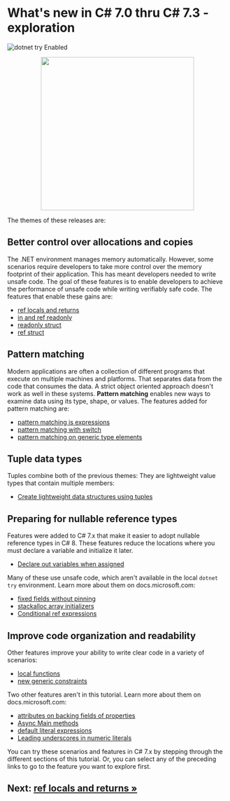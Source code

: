 # What's new in C# 7.0 thru C# 7.3 - exploration

![dotnet try Enabled](https://img.shields.io/badge/Try_.NET-Enabled-501078.svg)

<p align ="center">
<img src ="https://user-images.githubusercontent.com/2546640/56708992-deee8780-66ec-11e9-9991-eb85abb1d10a.png" width="350">
</p>

The themes of these releases are:

## Better control over allocations and copies

The .NET environment manages memory automatically. However, some scenarios require developers to take more control over the memory footprint of their application. This has meant developers needed to write unsafe code. The goal of these features is to enable developers to achieve the performance of unsafe code while writing verifiably safe code. The features that enable these gains are:

- [ref locals and returns](./ref-locals-returns.md)
- [in and ref readonly](./in-ref-readonly.md)
- [readonly struct](./readonly-struct.md)
- [ref struct](./readonly-struct#ref-struct-types.md)

## Pattern matching

Modern applications are often a collection of different programs that execute on multiple machines and platforms. That separates data from the code that consumes the data. A strict object oriented approach doesn't work as well in these systems. **Pattern matching** enables new ways to examine data using its type, shape, or values. The features added for pattern matching are:

- [pattern matching is expressions](./is-expressions.md)
- [pattern matching with switch](./switch-patterns.md)
- [pattern matching on generic type elements](./generic-patterns.md)

## Tuple data types

Tuples combine both of the previous themes: They are lightweight value types that contain multiple members:

- [Create lightweight data structures using tuples](./declare-tuples.md)

## Preparing for nullable reference types

Features were added to C# 7.x that make it easier to adopt nullable reference types in C# 8. These features reduce the locations where you must declare a variable and initialize it later.

- [Declare out variables when assigned](./out-variable-declaration.md)

Many of these use unsafe code, which aren't available in the local `dotnet try` environment. Learn more about them on docs.microsoft.com:

- [fixed fields without pinning](https://docs.microsoft.com/dotnet/csharp/whats-new/csharp-7-3)
- [stackalloc array initializers](https://docs.microsoft.com/dotnet/csharp/whats-new/csharp-7-3#stackalloc-arrays-support-initializers)
- [Conditional ref expressions](https://docs.microsoft.com/dotnet/csharp/whats-new/csharp-7-2#conditional-ref-expressions)

## Improve code organization and readability

Other features improve your ability to write clear code in a variety of scenarios:

- [local functions](local-functions.md)
- [new generic constraints ](generic-constraints.md)

Two other features aren't in this tutorial. Learn more about them on docs.microsoft.com:

- [attributes on backing fields of properties](https://docs.microsoft.com/dotnet/csharp/whats-new/csharp-7-3#attach-attributes-to-the-backing-fields-for-auto-implemented-properties)
- [Async Main methods](https://docs.microsoft.com/dotnet/csharp/whats-new/csharp-7-1#async-main)
- [default literal expressions](https://docs.microsoft.com/dotnet/csharp/whats-new/csharp-7-1#default-literal-expressions)
- [Leading underscores in numeric literals](https://docs.microsoft.com/dotnet/csharp/whats-new/csharp-7-2#leading-underscores-in-numeric-literals)

You can try these scenarios and features in C# 7.x by stepping through the different sections of this tutorial. Or, you can select any of the preceding links to go to the feature you want to explore first.

## Next: [ref locals and returns &raquo;](./ref-locals-returns.md)
